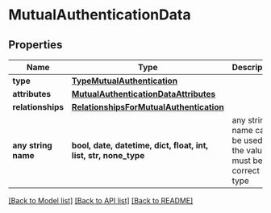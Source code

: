 # MutualAuthenticationData


## Properties
Name | Type | Description | Notes
------------ | ------------- | ------------- | -------------
**type** | [**TypeMutualAuthentication**](TypeMutualAuthentication.md) |  | [optional] 
**attributes** | [**MutualAuthenticationDataAttributes**](MutualAuthenticationDataAttributes.md) |  | [optional] 
**relationships** | [**RelationshipsForMutualAuthentication**](RelationshipsForMutualAuthentication.md) |  | [optional] 
**any string name** | **bool, date, datetime, dict, float, int, list, str, none_type** | any string name can be used but the value must be the correct type | [optional]

[[Back to Model list]](../README.md#documentation-for-models) [[Back to API list]](../README.md#documentation-for-api-endpoints) [[Back to README]](../README.md)


